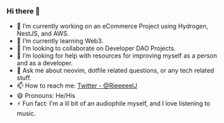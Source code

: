 ### Hi there 👋

- 🔭 I’m currently working on an eCommerce Project using Hydrogen, NestJS, and AWS.
- 🌱 I’m currently learning Web3.
- 👯 I’m looking to collaborate on Developer DAO Projects.
- 🤔 I’m looking for help with resources for improving myself as a person and as a developer.
- 💬 Ask me about neovim, dotfile related questions, or any tech related stuff.
- 📫 How to reach me: [Twitter - @RieeeeelJ](https://twitter.com/RieeeeelJ)
- 😄 Pronouns: He/His
- ⚡ Fun fact: I'm a lil bit of an audiophile myself, and I love listening to music.

